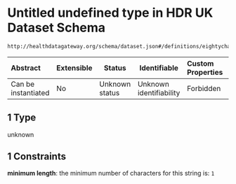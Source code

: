 # Untitled undefined type in HDR UK Dataset Schema

```txt
http://healthdatagateway.org/schema/dataset.json#/definitions/eightycharacters/allOf/1
```




| Abstract            | Extensible | Status         | Identifiable            | Custom Properties | Additional Properties | Access Restrictions | Defined In                                                                 |
| :------------------ | ---------- | -------------- | ----------------------- | :---------------- | --------------------- | ------------------- | -------------------------------------------------------------------------- |
| Can be instantiated | No         | Unknown status | Unknown identifiability | Forbidden         | Allowed               | none                | [dataset.schema.json\*](../out/dataset.schema.json "open original schema") |

## 1 Type

unknown

## 1 Constraints

**minimum length**: the minimum number of characters for this string is: `1`
